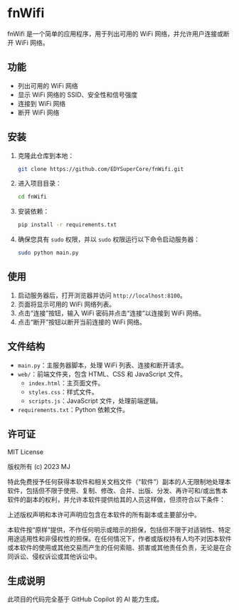 # fnWifi

fnWifi 是一个简单的应用程序，用于列出可用的 WiFi 网络，并允许用户连接或断开 WiFi 网络。

## 功能

- 列出可用的 WiFi 网络
- 显示 WiFi 网络的 SSID、安全性和信号强度
- 连接到 WiFi 网络
- 断开 WiFi 网络

## 安装

1. 克隆此仓库到本地：
    ```bash
    git clone https://github.com/EDYSuperCore/fnWifi.git
    ```

2. 进入项目目录：
    ```bash
    cd fnWifi
    ```

3. 安装依赖：
    ```bash
    pip install -r requirements.txt
    ```

4. 确保您具有 `sudo` 权限，并以 `sudo` 权限运行以下命令启动服务器：
    ```bash
    sudo python main.py
    ```

## 使用

1. 启动服务器后，打开浏览器并访问 `http://localhost:8100`。
2. 页面将显示可用的 WiFi 网络列表。
3. 点击“连接”按钮，输入 WiFi 密码并点击“连接”以连接到 WiFi 网络。
4. 点击“断开”按钮以断开当前连接的 WiFi 网络。

## 文件结构

- `main.py`：主服务器脚本，处理 WiFi 列表、连接和断开请求。
- `web/`：前端文件夹，包含 HTML、CSS 和 JavaScript 文件。
  - `index.html`：主页面文件。
  - `styles.css`：样式文件。
  - `scripts.js`：JavaScript 文件，处理前端逻辑。
- `requirements.txt`：Python 依赖文件。


## 许可证

MIT License

版权所有 (c) 2023 MJ

特此免费授予任何获得本软件和相关文档文件（“软件”）副本的人无限制地处理本软件，包括但不限于使用、复制、修改、合并、出版、分发、再许可和/或出售本软件的副本的权利，并允许本软件提供给其的人员这样做，但须符合以下条件：

上述版权声明和本许可声明应包含在本软件的所有副本或主要部分中。

本软件按“原样”提供，不作任何明示或暗示的担保，包括但不限于对适销性、特定用途适用性和非侵权性的担保。在任何情况下，作者或版权持有人均不对因本软件或本软件的使用或其他交易而产生的任何索赔、损害或其他责任负责，无论是在合同诉讼、侵权诉讼或其他诉讼中。

## 生成说明

此项目的代码完全基于 GitHub Copilot 的 AI 能力生成。